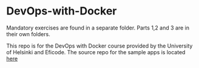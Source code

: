 # DevOps-with-Docker

Mandatory exercises are found in a separate folder. Parts 1,2 and 3 are in their own folders.

This repo is for the DevOps with Docker course provided by the University of Helsinki and Eficode. The source repo for the sample apps is located [here](https://github.com/docker-hy/material-applications)
